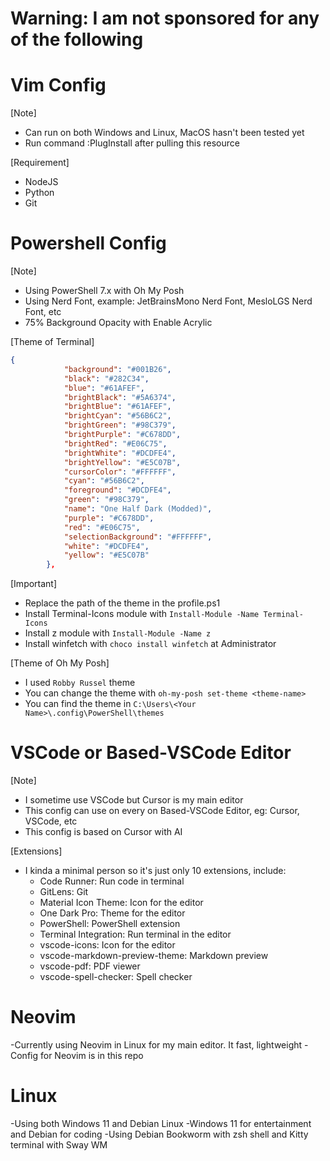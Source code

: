 # Warning: I am not sponsored for any of the following

# Vim Config 

[Note]
- Can run on both Windows and Linux, MacOS hasn't been tested yet
- Run command :PlugInstall after pulling this resource


[Requirement]
- NodeJS
- Python
- Git

# Powershell Config

[Note]
- Using PowerShell 7.x with Oh My Posh
- Using Nerd Font, example: JetBrainsMono Nerd Font, MesloLGS Nerd Font, etc
- 75% Background Opacity with Enable Acrylic

[Theme of Terminal]
```json
{
            "background": "#001B26",
            "black": "#282C34",
            "blue": "#61AFEF",
            "brightBlack": "#5A6374",
            "brightBlue": "#61AFEF",
            "brightCyan": "#56B6C2",
            "brightGreen": "#98C379",
            "brightPurple": "#C678DD",
            "brightRed": "#E06C75",
            "brightWhite": "#DCDFE4",
            "brightYellow": "#E5C07B",
            "cursorColor": "#FFFFFF",
            "cyan": "#56B6C2",
            "foreground": "#DCDFE4",
            "green": "#98C379",
            "name": "One Half Dark (Modded)",
            "purple": "#C678DD",
            "red": "#E06C75",
            "selectionBackground": "#FFFFFF",
            "white": "#DCDFE4",
            "yellow": "#E5C07B"
        },
```

[Important]
- Replace the path of the theme in the profile.ps1
- Install Terminal-Icons module with `Install-Module -Name Terminal-Icons`
- Install z module with `Install-Module -Name z`
- Install winfetch with `choco install winfetch` at Administrator

[Theme of Oh My Posh]
- I used `Robby Russel` theme
- You can change the theme with `oh-my-posh set-theme <theme-name>`
- You can find the theme in `C:\Users\<Your Name>\.config\PowerShell\themes`

# VSCode or Based-VSCode Editor

[Note]
- I sometime use VSCode but Cursor is my main editor
- This config can use on every on Based-VSCode Editor, eg: Cursor, VSCode, etc
- This config is based on Cursor with AI

[Extensions]
- I kinda a minimal person so it's just only 10 extensions, include:
    + Code Runner: Run code in terminal
    + GitLens: Git
    + Material Icon Theme: Icon for the editor
    + One Dark Pro: Theme for the editor
    + PowerShell: PowerShell extension
    + Terminal Integration: Run terminal in the editor
    + vscode-icons: Icon for the editor
    + vscode-markdown-preview-theme: Markdown preview
    + vscode-pdf: PDF viewer
    + vscode-spell-checker: Spell checker


# Neovim
-Currently using Neovim in Linux for my main editor. It fast, lightweight
-Config for Neovim is in this repo

# Linux
-Using both Windows 11 and Debian Linux
-Windows 11 for entertainment and Debian for coding
-Using Debian Bookworm with zsh shell and Kitty terminal with Sway WM


